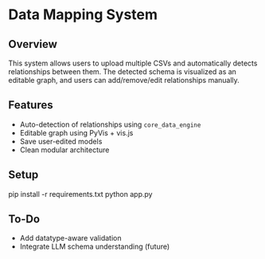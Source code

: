 # Data Mapping System

## Overview
This system allows users to upload multiple CSVs and automatically detects relationships between them. The detected schema is visualized as an editable graph, and users can add/remove/edit relationships manually.

## Features
- Auto-detection of relationships using `core_data_engine`
- Editable graph using PyVis + vis.js
- Save user-edited models
- Clean modular architecture

## Setup

pip install -r requirements.txt
python app.py

## To-Do
- Add datatype-aware validation
- Integrate LLM schema understanding (future)
